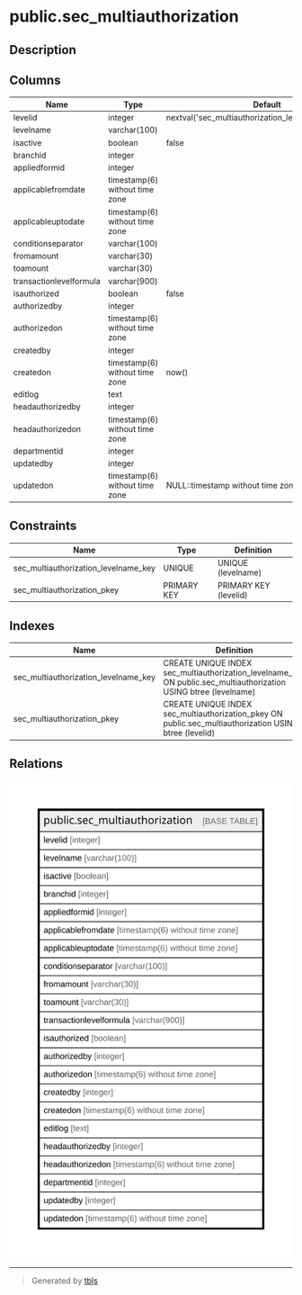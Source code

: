 # public.sec_multiauthorization

## Description

## Columns

| Name | Type | Default | Nullable | Children | Parents | Comment |
| ---- | ---- | ------- | -------- | -------- | ------- | ------- |
| levelid | integer | nextval('sec_multiauthorization_levelid_seq'::regclass) | false |  |  |  |
| levelname | varchar(100) |  | true |  |  |  |
| isactive | boolean | false | true |  |  |  |
| branchid | integer |  | true |  |  |  |
| appliedformid | integer |  | true |  |  |  |
| applicablefromdate | timestamp(6) without time zone |  | true |  |  |  |
| applicableuptodate | timestamp(6) without time zone |  | true |  |  |  |
| conditionseparator | varchar(100) |  | true |  |  |  |
| fromamount | varchar(30) |  | true |  |  |  |
| toamount | varchar(30) |  | true |  |  |  |
| transactionlevelformula | varchar(900) |  | true |  |  |  |
| isauthorized | boolean | false | true |  |  |  |
| authorizedby | integer |  | true |  |  |  |
| authorizedon | timestamp(6) without time zone |  | true |  |  |  |
| createdby | integer |  | true |  |  |  |
| createdon | timestamp(6) without time zone | now() | true |  |  |  |
| editlog | text |  | true |  |  |  |
| headauthorizedby | integer |  | true |  |  |  |
| headauthorizedon | timestamp(6) without time zone |  | true |  |  |  |
| departmentid | integer |  | true |  |  |  |
| updatedby | integer |  | true |  |  |  |
| updatedon | timestamp(6) without time zone | NULL::timestamp without time zone | true |  |  |  |

## Constraints

| Name | Type | Definition |
| ---- | ---- | ---------- |
| sec_multiauthorization_levelname_key | UNIQUE | UNIQUE (levelname) |
| sec_multiauthorization_pkey | PRIMARY KEY | PRIMARY KEY (levelid) |

## Indexes

| Name | Definition |
| ---- | ---------- |
| sec_multiauthorization_levelname_key | CREATE UNIQUE INDEX sec_multiauthorization_levelname_key ON public.sec_multiauthorization USING btree (levelname) |
| sec_multiauthorization_pkey | CREATE UNIQUE INDEX sec_multiauthorization_pkey ON public.sec_multiauthorization USING btree (levelid) |

## Relations

![er](public.sec_multiauthorization.svg)

---

> Generated by [tbls](https://github.com/k1LoW/tbls)
